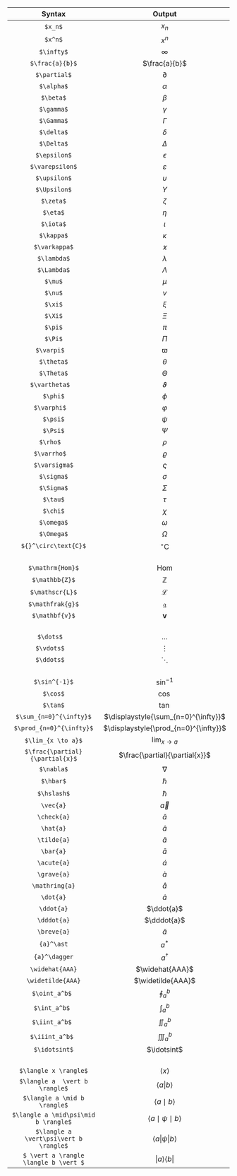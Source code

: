 |Syntax|Output|                                                 
|:---:|:---:|                                         
|` $x_n$ `| $x_n$|    
|` $x^n$ `| $x^n$|    
|` $\infty$ `|$\infty$ |
|` $\frac{a}{b}$ `|$\frac{a}{b}$ |
|` $\partial$ `|$\partial$ |
|` $\alpha$ `|$\alpha$ |
|` $\beta$ `|$\beta$ |
|` $\gamma$ `| $\gamma$|
|` $\Gamma$ `|$\Gamma$ |
|` $\delta$ `|$\delta$ |
|` $\Delta$ `|$\Delta$ |
|` $\epsilon$ `| $\epsilon$|
|` $\varepsilon$ `| $\varepsilon$|
|` $\upsilon$ `| $\upsilon$|
|` $\Upsilon$ `| $\Upsilon$|
|` $\zeta$ `|$\zeta$ |
|` $\eta$ `|$\eta$ |
|` $\iota$ `|$\iota$ |
|` $\kappa$ `|$\kappa$ |
|` $\varkappa$ `|$\varkappa$ |
|` $\lambda$ `|$\lambda$ |
|` $\Lambda$ `| $\Lambda$|
|` $\mu$ `|$\mu$ |
|` $\nu$ `| $\nu$|
|` $\xi$ `| $\xi$ |
|` $\Xi$ `| $\Xi$ |
|` $\pi$ `| $\pi$|
|` $\Pi$ `| $\Pi$|
|`$\varpi$  `|$\varpi$ |
|` $\theta$ `|$\theta$ |
|` $\Theta$ `|$\Theta$ |
|`$\vartheta$  `|$\vartheta$ |
|` $\phi$ `|$\phi$ |
|`$\varphi$  `|$\varphi$ |
|` $\psi$ `| $\psi$|
|` $\Psi$ `| $\Psi$|
|`$\rho$  `|$\rho$ |
|`$\varrho$  `|$\varrho$ |
|` $\varsigma$ `|$\varsigma$  |
|` $\sigma$ `|$\sigma$  |
|` $\Sigma$ `|$\Sigma$  |
|` $\tau$ `|$\tau$ |
|` $\chi$ `| $\chi$|
|` $\omega$ `|$\omega$ |
|` $\Omega$ `|$\Omega$ |
|` ${}^\circ\text{C}$ `| ${}^\circ\text{C}$ |
|`  `| |
|` $\mathrm{Hom}$ `| $\mathrm{Hom}$|
|` $\mathbb{Z}$ `|$\mathbb{Z}$ |
|` $\mathscr{L}$ `| $\mathscr{L}$|
|` $\mathfrak{g}$ `|$\mathfrak{g}$ |
|` $\mathbf{v}$ `|$\mathbf{v}$ |
|`  `| |
|`$\dots$  `|$\dots$ |  
|`$\vdots$  `|$\vdots$ |
|`$\ddots$  `| $\ddots$|
|`  `| |
|` $\sin^{-1}$ `|$\sin^{-1}$ |
|` $\cos$ `|$\cos$ |
|` $\tan$ `| $\tan$|
|` $\sum_{n=0}^{\infty}$ `|$\displaystyle{\sum_{n=0}^{\infty}}$ |
|` $\prod_{n=0}^{\infty}$ `|$\displaystyle{\prod_{n=0}^{\infty}}$ |
|` $\lim_{x \to a}$ `|$\displaystyle\lim_{x \to a}$ |
|` $\frac{\partial}{\partial{x}$ `|$\frac{\partial}{\partial{x}}$  |
|` $\nabla$ `|$\nabla$ |
|`$\hbar$`|$\hbar$ |
|`$\hslash$`|$\hslash$|
|`\vec{a}`|$\vec{a}$|
|`\check{a}`|$\check{a}$ |
|`\hat{a}`|$\hat{a}$ |
|`\tilde{a}`|$\tilde{a}$ |
|`\bar{a}`|$\bar{a}$ |
|`\acute{a}`|$\acute{a}$ |
|`\grave{a}`|$\grave{a}$|
|`\mathring{a}`|$\mathring{a}$|
|`\dot{a}`|$\dot{a}$|
|`\ddot{a}`|$\ddot{a}$|
|`\dddot{a}`|$\dddot{a}$|
|`\breve{a}`|$\breve{a}$|
|`{a}^\ast`|${a}^\ast$|
|`{a}^\dagger`|${a}^\dagger$|
|`\widehat{AAA}`|$\widehat{AAA}$|
|`\widetilde{AAA}`|$\widetilde{AAA}$|
|`$\oint_a^b$ `|$\displaystyle\oint_a^b$ |
|`$\int_a^b$ `|$\displaystyle\int_a^b$ |
|`$\iint_a^b$ `|$\displaystyle\iint_a^b$ |
|`$\iiint_a^b$ `|$\displaystyle\iiint_a^b$ |
|`$\idotsint$`| $\idotsint$ |
|`  `| |
|`$\langle x \rangle$`| $\langle x \rangle$|
|`$\langle a  \vert b \rangle$`| $\langle a \vert b \rangle$|
|`$\langle a \mid b \rangle$`| $\langle a \mid b \rangle$|
|`$\langle a \mid\psi\mid b \rangle$`| $\langle a \mid\psi\mid b \rangle$|
|`$\langle a  \vert\psi\vert b \rangle$`| $\langle a \vert\psi\vert b \rangle$|
|`$ \vert a \rangle \langle b \vert $`| $\vert a \rangle\langle b \vert$|
